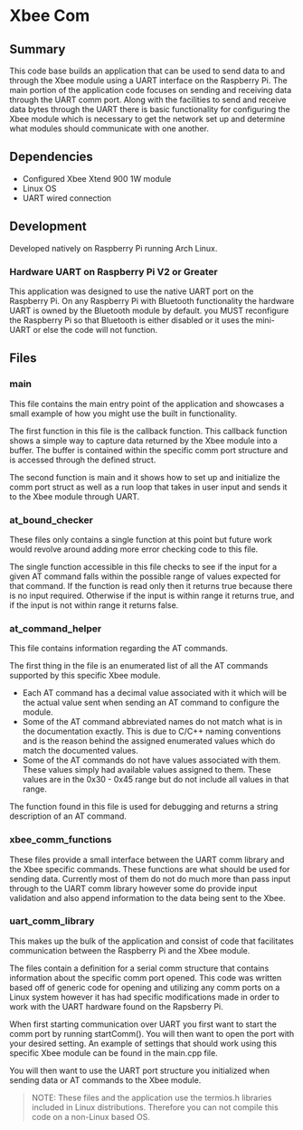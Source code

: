 # Xbee Com

## Summary
This code base builds an application that can be used to send data to and through the Xbee module using a UART interface on the Raspberry Pi. The main portion of the application code focuses on sending and receiving data through the UART comm port. Along with the facilities to send and receive data bytes through the UART there is basic functionality for configuring the Xbee module which is necessary to get the network set up and determine what modules should communicate with one another.

## Dependencies
- Configured Xbee Xtend 900 1W module
- Linux OS
- UART wired connection

## Development
Developed natively on Raspberry Pi running Arch Linux.

### Hardware UART on Raspberry Pi V2 or Greater
This application was designed to use the native UART port on the Raspberry Pi. On any Raspberry Pi with Bluetooth functionality the hardware UART is owned by the Bluetooth module by default. you MUST reconfigure the Raspberry Pi so that Bluetooth is either disabled or it uses the mini-UART or else the code will not function.

## Files
### main
This file contains the main entry point of the application and showcases a small example of how you might use the built in functionality. 

The first function in this file is the callback function. This callback function shows a simple way to capture data returned by the Xbee module into a buffer. The buffer is contained within the specific comm port structure and is accessed through the defined struct.

The second function is main and it shows how to set up and initialize the comm port struct as well as a run loop that takes in user input and sends it to the Xbee module through UART.

### at_bound_checker
These files only contains a single function at this point but future work would revolve around adding more error checking code to this file.

The single function accessible in this file checks to see if the input for a given AT command falls within the possible range of values expected for that command. If the function is read only then it returns true because there is no input required. Otherwise if the input is within range it returns true, and if the input is not within range it returns false.

### at_command_helper
This file contains information regarding the AT commands.

The first thing in the file is an enumerated list of all the AT commands supported by this specific Xbee module. 
* Each AT command has a decimal value associated with it which will be the actual value sent when sending an AT command to configure the module. 
* Some of the AT command abbreviated names do not match what is in the documentation exactly. This is due to C/C++ naming conventions and is the reason behind the assigned enumerated values which do match the documented values.  
* Some of the AT commands do not have values associated with them. These values simply had available values assigned to them. These values are in the 0x30 - 0x45 range but do not include all values in that range.

The function found in this file is used for debugging and returns a string description of an AT command.

### xbee_comm_functions
These files provide a small interface between the UART comm library and the Xbee specific commands. These functions are what should be used for sending data. Currently most of them do not do much more than pass input through to the UART comm library however some do provide input validation and also append information to the data being sent to the Xbee.

### uart_comm_library
This makes up the bulk of the application and consist of code that facilitates communication between the Raspberry Pi and the Xbee module. 

The files contain a definition for a serial comm structure that contains information about the specific comm port opened. This code was written based off of generic code for opening and utilizing any comm ports on a Linux system however it has had specific modifications made in order to work with the UART hardware found on the Rapsberry Pi.

When first starting communication over UART you first want to start the comm port by running startComm(). You will then want to open the port with your desired setting. An example of settings that should work using this specific Xbee module can be found in the main.cpp file.

You will then want to use the UART port structure you initialized when sending data or AT commands to the Xbee module.
> NOTE: These files and the application use the termios.h libraries included in Linux distributions. Therefore you can not compile this code on a non-Linux based OS.